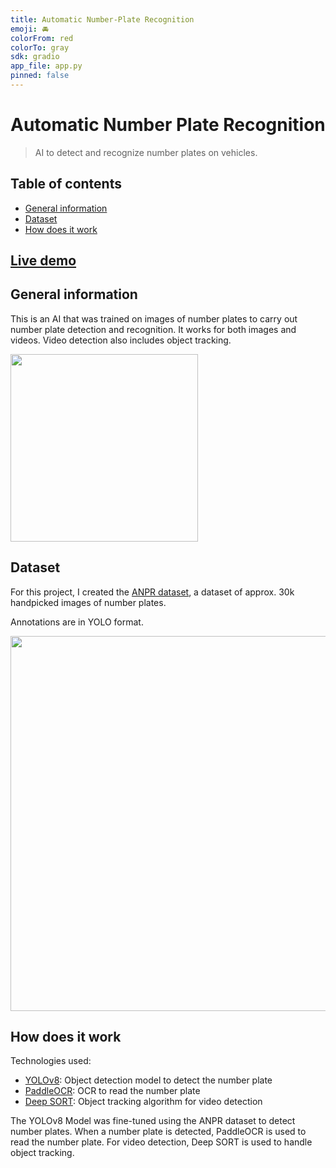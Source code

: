 ```yaml
---
title: Automatic Number-Plate Recognition
emoji: 🚘
colorFrom: red
colorTo: gray
sdk: gradio
app_file: app.py
pinned: false
---
```


# Automatic Number Plate Recognition

> AI to detect and recognize number plates on vehicles.

## Table of contents

- [General information](#general-information)
- [Dataset](#dataset)
- [How does it work](#how-does-it-work)

## [Live demo](https://huggingface.co/spaces/itsyoboieltr/anpr)

## General information

This is an AI that was trained on images of number plates to carry out number plate detection and recognition. It works for both images and videos. Video detection also includes object tracking.

<img width="300" src="https://user-images.githubusercontent.com/72046715/183776545-c51843c9-d350-4f4f-aa4f-1168e6922904.png">

## Dataset

For this project, I created the [ANPR dataset](https://archive.org/details/anpr-dataset), a dataset of approx. 30k handpicked images of number plates.

Annotations are in YOLO format.

<img width="600" src="https://user-images.githubusercontent.com/72046715/183776762-7e0d9822-80a1-442e-a111-2fbc03b8213c.png">

## How does it work

Technologies used:

- [YOLOv8](https://github.com/ultralytics/ultralytics): Object detection model to detect the number plate
- [PaddleOCR](https://github.com/PaddlePaddle/PaddleOCR): OCR to read the number plate
- [Deep SORT](https://github.com/levan92/deep_sort_realtime): Object tracking algorithm for video detection

The YOLOv8 Model was fine-tuned using the ANPR dataset to detect number plates. When a number plate is detected, PaddleOCR is used to read the number plate. For video detection, Deep SORT is used to handle object tracking.

